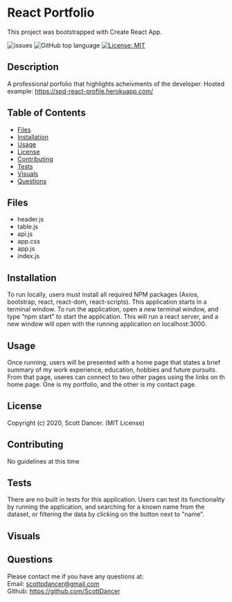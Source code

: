 
# React Portfolio
This project was bootstrapped with Create React App.

![issues](https://img.shields.io/github/issues/ScottDancer/burger-app)
![GitHub top language](https://img.shields.io/github/languages/top/ScottDancer/burger-app)
[![License: MIT](https://img.shields.io/badge/License-MIT-yellow.svg)](https://opensource.org/licenses/MIT)
  
## Description 
A professional porfolio that highlights acheivments of the developer.
Hosted example: https://spd-react-profile.herokuapp.com/


## Table of Contents 
* [Files](#Files)
* [Installation](#Installation)
* [Usage](#Usage)
* [License](#License)
* [Contributing](#Contributing)
* [Tests](#Tests)
* [Visuals](#Visuals)
* [Questions](#Questions)

## Files
* header.js
* table.js
* api.js
* app.css
* app.js
* index.js

## Installation
To run locally, users must install all required NPM packages (Axios, bootstrap, react, react-dom, react-scripts). This application starts in a terminal window. To run the application, open a new terminal window, and type “npm start” to start the application. This will run a react server, and a new window will open with the running application on localhost:3000.


## Usage
Once running, users will be presented with a home page that states a brief summary of my work experience, education, hobbies and future pursuits.  From that page, useres can connect to two other pages using the links on th home page.  One is my portfolio, and the other is my contact page.


## License
Copyright (c) 2020, Scott Dancer. (MIT License)

## Contributing 
No guidelines at this time 

## Tests
There are no built in tests for this application. Users can test its functionality by running the application, and searching for a known name from the dataset, or filtering the data by clicking on the button next to "name". 

## Visuals



## Questions 
Please contact me if you have any questions at:
<br>Email: scottpdancer@gmail.com
<br>Github: https://github.com/ScottDancer